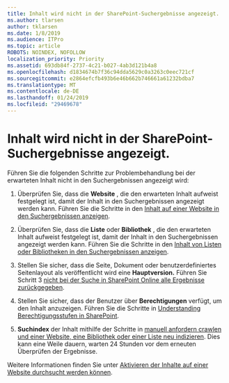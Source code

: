 ```yaml
---
title: Inhalt wird nicht in der SharePoint-Suchergebnisse angezeigt.
ms.author: tlarsen
author: tklarsen
ms.date: 1/8/2019
ms.audience: ITPro
ms.topic: article
ROBOTS: NOINDEX, NOFOLLOW
localization_priority: Priority
ms.assetid: 693db84f-2737-4c21-b027-4ab3d121b4a8
ms.openlocfilehash: d1834674b7f36c94dda5629c0a3263c0eec721cf
ms.sourcegitcommit: e2864efcfb493b6e46b662b746661a61232bdba7
ms.translationtype: MT
ms.contentlocale: de-DE
ms.lasthandoff: 01/24/2019
ms.locfileid: "29469678"
---
```

# <a name="content-doesnt-appear-in-sharepoint-search-results"></a>Inhalt wird nicht in der SharePoint-Suchergebnisse angezeigt.

Führen Sie die folgenden Schritte zur Problembehandlung bei der erwarteten Inhalt nicht in den Suchergebnissen angezeigt wird:
  
1. Überprüfen Sie, dass die **Website** , die den erwarteten Inhalt aufweist festgelegt ist, damit der Inhalt in den Suchergebnissen angezeigt werden kann. Führen Sie die Schritte in den [Inhalt auf einer Website in den Suchergebnissen anzeigen](https://docs.microsoft.com/en-us/sharepoint/make-site-content-searchable#show-content-on-a-site-in-search-results).
    
2. Überprüfen Sie, dass die **Liste** oder **Bibliothek** , die den erwarteten Inhalt aufweist festgelegt ist, damit der Inhalt in den Suchergebnissen angezeigt werden kann. Führen Sie die Schritte in den [Inhalt von Listen oder Bibliotheken in den Suchergebnissen anzeigen](https://docs.microsoft.com/en-us/sharepoint/make-site-content-searchable#show-content-from-lists-or-libraries-in-search-results). 
    
3. Stellen Sie sicher, dass die Seite, Dokument oder benutzerdefiniertes Seitenlayout als veröffentlicht wird eine **Hauptversion.** Führen Sie Schritt 3 [nicht bei der Suche in SharePoint Online alle Ergebnisse zurückgegeben](https://go.microsoft.com/fwlink/?linkid=874525).
    
4. Stellen Sie sicher, dass der Benutzer über **Berechtigungen** verfügt, um den Inhalt anzuzeigen. Führen Sie die Schritte in [Understanding Berechtigungsstufen in SharePoint](https://go.microsoft.com/fwlink/?linkid=867071).
    
5. **Suchindex** der Inhalt mithilfe der Schritte in [manuell anfordern crawlen und einer Website, eine Bibliothek oder einer Liste neu indizieren](https://docs.microsoft.com/en-us/sharepoint/crawl-site-content). Dies kann eine Weile dauern, warten 24 Stunden vor dem erneuten Überprüfen der Ergebnisse.
    
Weitere Informationen finden Sie unter [Aktivieren der Inhalte auf einer Website durchsucht werden können](https://docs.microsoft.com/en-us/sharepoint/make-site-content-searchable). 
  

